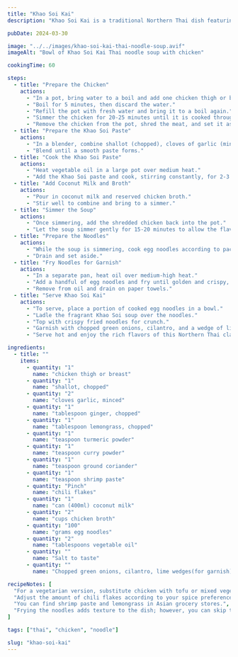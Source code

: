 ```yaml
---
title: "Khao Soi Kai"
description: "Khao Soi Kai is a traditional Northern Thai dish featuring tender chicken in a fragrant curry broth, served over egg noodles and topped with crispy fried noodles."

pubDate: 2024-03-30

image: "../../images/khao-soi-kai-thai-noodle-soup.avif"
imageAlt: "Bowl of Khao Soi Kai Thai noodle soup with chicken"

cookingTime: 60

steps:
  - title: "Prepare the Chicken"
    actions:
      - "In a pot, bring water to a boil and add one chicken thigh or breast."
      - "Boil for 5 minutes, then discard the water."
      - "Refill the pot with fresh water and bring it to a boil again."
      - "Simmer the chicken for 20-25 minutes until it is cooked through."
      - "Remove the chicken from the pot, shred the meat, and set it aside. Reserve the broth for later use."
  - title: "Prepare the Khao Soi Paste"
    actions:
      - "In a blender, combine shallot (chopped), cloves of garlic (minced), chopped ginger, chopped lemongrass, turmeric powder, curry powder, ground coriander, shrimp paste, and a pinch of chili flakes."
      - "Blend until a smooth paste forms."
  - title: "Cook the Khao Soi Paste"
    actions:
      - "Heat vegetable oil in a large pot over medium heat."
      - "Add the Khao Soi paste and cook, stirring constantly, for 2-3 minutes until fragrant."
  - title: "Add Coconut Milk and Broth"
    actions:
      - "Pour in coconut milk and reserved chicken broth."
      - "Stir well to combine and bring to a simmer."
  - title: "Simmer the Soup"
    actions:
      - "Once simmering, add the shredded chicken back into the pot."
      - "Let the soup simmer gently for 15-20 minutes to allow the flavors to meld."
  - title: "Prepare the Noodles"
    actions:
      - "While the soup is simmering, cook egg noodles according to package instructions until al dente."
      - "Drain and set aside."
  - title: "Fry Noodles for Garnish"
    actions:
      - "In a separate pan, heat oil over medium-high heat."
      - "Add a handful of egg noodles and fry until golden and crispy, about 1-2 minutes."
      - "Remove from oil and drain on paper towels."
  - title: "Serve Khao Soi Kai"
    actions:
      - "To serve, place a portion of cooked egg noodles in a bowl."
      - "Ladle the fragrant Khao Soi soup over the noodles."
      - "Top with crispy fried noodles for crunch."
      - "Garnish with chopped green onions, cilantro, and a wedge of lime."
      - "Serve hot and enjoy the rich flavors of this Northern Thai classic!"

ingredients:
  - title: ""
    items:
      - quantity: "1"
        name: "chicken thigh or breast"
      - quantity: "1"
        name: "shallot, chopped"
      - quantity: "2"
        name: "cloves garlic, minced"
      - quantity: "1"
        name: "tablespoon ginger, chopped"
      - quantity: "1"
        name: "tablespoon lemongrass, chopped"
      - quantity: "1"
        name: "teaspoon turmeric powder"
      - quantity: "1"
        name: "teaspoon curry powder"
      - quantity: "1"
        name: "teaspoon ground coriander"
      - quantity: "1"
        name: "teaspoon shrimp paste"
      - quantity: "Pinch"
        name: "chili flakes"
      - quantity: "1"
        name: "can (400ml) coconut milk"
      - quantity: "2"
        name: "cups chicken broth"
      - quantity: "100"
        name: "grams egg noodles"
      - quantity: "2"
        name: "tablespoons vegetable oil"
      - quantity: ""
        name: "Salt to taste"
      - quantity: ""
        name: "Chopped green onions, cilantro, lime wedges(for garnish)"

recipeNotes: [
  "For a vegetarian version, substitute chicken with tofu or mixed vegetables.",
  "Adjust the amount of chili flakes according to your spice preference.",
  "You can find shrimp paste and lemongrass in Asian grocery stores.",
  "Frying the noodles adds texture to the dish; however, you can skip this step if desired."
]

tags: ["thai", "chicken", "noodle"]

slug: "khao-soi-kai"
---
```

